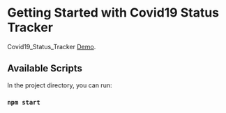 # Getting Started with Covid19 Status Tracker

Covid19_Status_Tracker [Demo](https://covid19-statustracker.herokuapp.com/).

## Available Scripts

In the project directory, you can run:

### `npm start`
